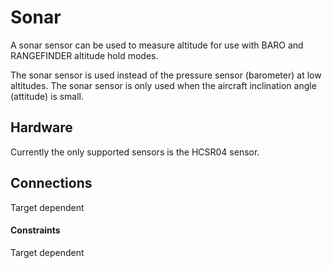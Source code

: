 # Sonar

A sonar sensor can be used to measure altitude for use with BARO and RANGEFINDER altitude
hold modes.

The sonar sensor is used instead of the pressure sensor (barometer) at low altitudes.
The sonar sensor is only used when the aircraft inclination angle (attitude) is small.

## Hardware

Currently the only supported sensors is the HCSR04 sensor.

## Connections

Target dependent

#### Constraints

Target dependent